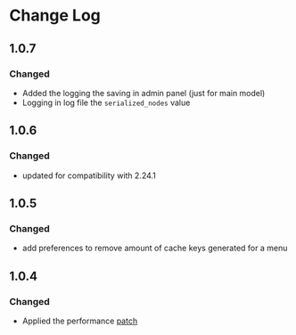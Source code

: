 # Change Log

## 1.0.7
### Changed
- Added the logging the saving in admin panel (just for main model)
- Logging in log file the `serialized_nodes` value

## 1.0.6
### Changed
- updated for compatibility with 2.24.1

## 1.0.5
### Changed
- add preferences to remove amount of cache keys generated for a menu 

## 1.0.4
### Changed
- Applied the performance [patch](https://github.com/genecommerce/base-partydelights/commit/322692105b5c2d440863174ec83690fbed991396) 